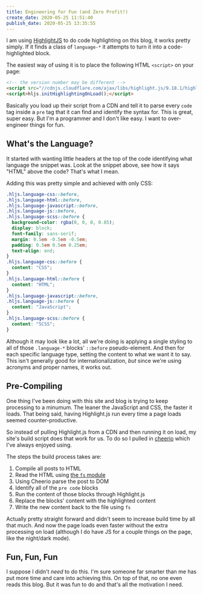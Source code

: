 ```yaml
---
title: Engineering for Fun (and Zero Profit!)
create_date: 2020-05-25 11:51:40
publish_date: 2020-05-25 13:35:55
---
```

I am using [HighlightJS](https://highlightjs.org/) to do code highlighting on this blog, it works pretty simply. If it finds a class of `language-*` it attempts to turn it into a code-highlighted block.

The easiest way of using it is to place the following HTML `<script>` on your page:

```html
<!-- the version number may be different -->
<script src="//cdnjs.cloudflare.com/ajax/libs/highlight.js/9.18.1/highlight.min.js"></script>
<script>hljs.initHighlightingOnLoad();</script>
```

Basically you load up their script from a CDN and tell it to parse every `code` tag inside a `pre` tag that it can find and identify the syntax for. This is great, super easy. But I'm a programmer and I don't like easy. I want to over-engineer things for fun.

## What's the Language?

It started with wanting little headers at the top of the code identifying what language the snippet was. Look at the snippet above, see how it says "HTML" above the code? That's what I mean.

Adding this was pretty simple and achieved with only CSS:

```css
.hljs.language-css::before,
.hljs.language-html::before,
.hljs.language-javascript::before,
.hljs.language-js::before,
.hljs.language-scss::before {
  background-color: rgba(0, 0, 0, 0.85);
  display: block;
  font-family: sans-serif;
  margin: 0.5em -0.5em -0.5em;
  padding: 0.5em 0.5em 0.25em;
  text-align: end;
}
.hljs.language-css::before {
  content: "CSS";
}
.hljs.language-html::before {
  content: "HTML";
}
.hljs.language-javascript::before,
.hljs.language-js::before {
  content: "JavaScript";
}
.hljs.language-scss::before {
  content: "SCSS";
}
```

Although it may look like a lot, all we're doing is applying a single styling to all of those `.language-*` blocks' `::before` pseudo-element. And then for each specific language type, setting the content to what we want it to say. This isn't generally good for internationalization, _but_ since we're using acronyms and proper names, it works out.

## Pre-Compiling

One thing I've been doing with this site and blog is trying to keep processing to a minumum. The leaner the JavaScript and CSS, the faster it loads. That being said, having Highlight.js run every time a page loads seemed counter-productive.

So instead of pulling Highlight.js from a CDN and then running it on load, my site's build script does that work for us. To do so I pulled in [cheerio](https://cheerio.js.org/) which I've always enjoyed using.

The steps the build process takes are:

1. Compile all posts to HTML
2. Read the HTML using [the `fs` module](https://nodejs.org/api/fs.html)
3. Using Cheerio parse the post to DOM
4. Identify all of the `pre code` blocks
5. Run the content of those blocks through Highlight.js
6. Replace the blocks' content with the highlighted content
7. Write the new content back to the file using `fs`

Actually pretty straight forward and didn't seem to increase build time by all that much. And now the page loads even faster without the extra processing on load (although I do have JS for a couple things on the page, like the night/dark mode).

## Fun, Fun, Fun

I suppose I didn't _need_ to do this. I'm sure someone far smarter than me has put more time and care into achieving this. On top of that, no one even reads this blog. But it was fun to do and that's all the motivation I need.